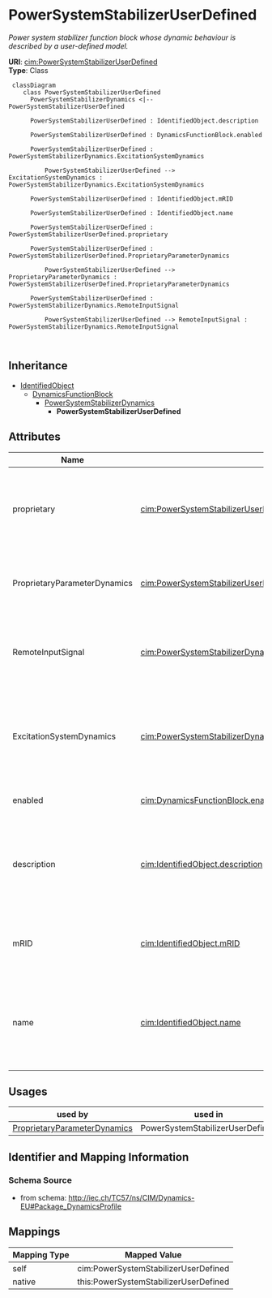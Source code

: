# PowerSystemStabilizerUserDefined


_<font color="#0f0f0f">Power system stabilizer</font> function block whose dynamic behaviour is described by <font color="#0f0f0f">a user-defined model.</font>_





**URI**: [cim:PowerSystemStabilizerUserDefined](http://iec.ch/TC57/CIM100#PowerSystemStabilizerUserDefined)<br />
**Type**: Class




```mermaid
 classDiagram
    class PowerSystemStabilizerUserDefined
      PowerSystemStabilizerDynamics <|-- PowerSystemStabilizerUserDefined
      
      PowerSystemStabilizerUserDefined : IdentifiedObject.description
        
      PowerSystemStabilizerUserDefined : DynamicsFunctionBlock.enabled
        
      PowerSystemStabilizerUserDefined : PowerSystemStabilizerDynamics.ExcitationSystemDynamics
        
          PowerSystemStabilizerUserDefined --> ExcitationSystemDynamics : PowerSystemStabilizerDynamics.ExcitationSystemDynamics
        
      PowerSystemStabilizerUserDefined : IdentifiedObject.mRID
        
      PowerSystemStabilizerUserDefined : IdentifiedObject.name
        
      PowerSystemStabilizerUserDefined : PowerSystemStabilizerUserDefined.proprietary
        
      PowerSystemStabilizerUserDefined : PowerSystemStabilizerUserDefined.ProprietaryParameterDynamics
        
          PowerSystemStabilizerUserDefined --> ProprietaryParameterDynamics : PowerSystemStabilizerUserDefined.ProprietaryParameterDynamics
        
      PowerSystemStabilizerUserDefined : PowerSystemStabilizerDynamics.RemoteInputSignal
        
          PowerSystemStabilizerUserDefined --> RemoteInputSignal : PowerSystemStabilizerDynamics.RemoteInputSignal
        
      
```





## Inheritance
* [IdentifiedObject](IdentifiedObject.md)
    * [DynamicsFunctionBlock](DynamicsFunctionBlock.md)
        * [PowerSystemStabilizerDynamics](PowerSystemStabilizerDynamics.md)
            * **PowerSystemStabilizerUserDefined**



## Attributes


| Name | URI | Cardinality and Range | Description | Inheritance |
| ---  | --- | --- | --- | --- |
| proprietary | [cim:PowerSystemStabilizerUserDefined.proprietary](http://iec.ch/TC57/CIM100#PowerSystemStabilizerUserDefined.proprietary) | 1..1 <br />  boolean  | Behaviour is based on a proprietary model as opposed to a detailed model | direct |
| ProprietaryParameterDynamics | [cim:PowerSystemStabilizerUserDefined.ProprietaryParameterDynamics](http://iec.ch/TC57/CIM100#PowerSystemStabilizerUserDefined.ProprietaryParameterDynamics) | 0..* <br />  [ProprietaryParameterDynamics](ProprietaryParameterDynamics.md)  | Parameter of this proprietary user-defined model | direct |
| RemoteInputSignal | [cim:PowerSystemStabilizerDynamics.RemoteInputSignal](http://iec.ch/TC57/CIM100#PowerSystemStabilizerDynamics.RemoteInputSignal) | 0..* <br />  [RemoteInputSignal](RemoteInputSignal.md)  | Remote input signal used by this power system stabilizer model | [PowerSystemStabilizerDynamics](PowerSystemStabilizerDynamics.md) |
| ExcitationSystemDynamics | [cim:PowerSystemStabilizerDynamics.ExcitationSystemDynamics](http://iec.ch/TC57/CIM100#PowerSystemStabilizerDynamics.ExcitationSystemDynamics) | 1..1 <br />  [ExcitationSystemDynamics](ExcitationSystemDynamics.md)  | Excitation system model with which this power system stabilizer model is asso... | [PowerSystemStabilizerDynamics](PowerSystemStabilizerDynamics.md) |
| enabled | [cim:DynamicsFunctionBlock.enabled](http://iec.ch/TC57/CIM100#DynamicsFunctionBlock.enabled) | 1..1 <br />  boolean  | Function block used indicator | [DynamicsFunctionBlock](DynamicsFunctionBlock.md) |
| description | [cim:IdentifiedObject.description](http://iec.ch/TC57/CIM100#IdentifiedObject.description) | 0..1 <br />  string  | The description is a free human readable text describing or naming the object | [IdentifiedObject](IdentifiedObject.md) |
| mRID | [cim:IdentifiedObject.mRID](http://iec.ch/TC57/CIM100#IdentifiedObject.mRID) | 1..1 <br />  string  | Master resource identifier issued by a model authority | [IdentifiedObject](IdentifiedObject.md) |
| name | [cim:IdentifiedObject.name](http://iec.ch/TC57/CIM100#IdentifiedObject.name) | 0..1 <br />  string  | The name is any free human readable and possibly non unique text naming the o... | [IdentifiedObject](IdentifiedObject.md) |





## Usages

| used by | used in | type | used |
| ---  | --- | --- | --- |
| [ProprietaryParameterDynamics](ProprietaryParameterDynamics.md) | PowerSystemStabilizerUserDefined | range | [PowerSystemStabilizerUserDefined](PowerSystemStabilizerUserDefined.md) |






## Identifier and Mapping Information







### Schema Source


* from schema: http://iec.ch/TC57/ns/CIM/Dynamics-EU#Package_DynamicsProfile





## Mappings

| Mapping Type | Mapped Value |
| ---  | ---  |
| self | cim:PowerSystemStabilizerUserDefined |
| native | this:PowerSystemStabilizerUserDefined |




